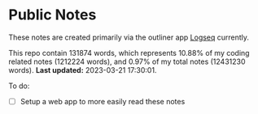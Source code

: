 # Public Notes

These notes are created primarily via the outliner app [Logseq](https://github.com/logseq/logseq) currently.

This repo contain 131874 words, which represents 10.88% of my coding related notes (1212224 words), and 0.97% of my total notes (12431230 words). **Last updated:** 2023-03-21 17:30:01. 

To do:

- [ ] Setup a web app to more easily read these notes
